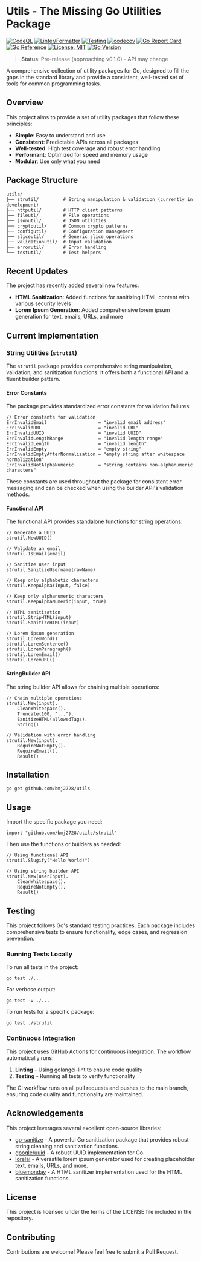 # Utils - The Missing Go Utilities Package


<!-- Badges -->
[![CodeQL](https://github.com/bmj2728/utils/workflows/CodeQL/badge.svg)](https://github.com/bmj2728/utils/actions?query=workflow%3ACodeQL)
[![Linter/Formatter](https://github.com/bmj2728/utils/actions/workflows/ci.yml/badge.svg)](https://github.com/bmj2728/utils/actions)
[![Testing](https://github.com/bmj2728/utils/actions/workflows/test.yml/badge.svg)](https://github.com/bmj2728/utils/actions)
[![codecov](https://codecov.io/gh/bmj2728/utils/branch/main/graph/badge.svg)](https://codecov.io/gh/bmj2728/utils)
[![Go Report Card](https://goreportcard.com/badge/github.com/bmj2728/utils)](https://goreportcard.com/report/github.com/bmj2728/utils)
[![Go Reference](https://pkg.go.dev/badge/github.com/bmj2728/utils.svg)](https://pkg.go.dev/github.com/bmj2728/utils)
[![License: MIT](https://img.shields.io/badge/License-MIT-yellow.svg)](https://opensource.org/licenses/MIT)
[![Go Version](https://img.shields.io/github/go-mod/go-version/bmj2728/utils)](https://golang.org/)

> **Status**: Pre-release (approaching v0.1.0) - API may change

A comprehensive collection of utility packages for Go, designed to fill the gaps in the standard library and provide a consistent, well-tested set of tools for common programming tasks.

## Overview

This project aims to provide a set of utility packages that follow these principles:

- **Simple**: Easy to understand and use
- **Consistent**: Predictable APIs across all packages
- **Well-tested**: High test coverage and robust error handling
- **Performant**: Optimized for speed and memory usage
- **Modular**: Use only what you need

## Package Structure

```
utils/
├── strutil/         # String manipulation & validation (currently in development)
├── httputil/        # HTTP client patterns
├── fileutl/         # File operations
├── jsonutil/        # JSON utilities
├── cryptoutil/      # Common crypto patterns
├── configutil/      # Configuration management
├── sliceutil/       # Generic slice operations
├── validationutil/  # Input validation
├── errorutil/       # Error handling
└── testutil/        # Test helpers
```

## Recent Updates

The project has recently added several new features:

- **HTML Sanitization**: Added functions for sanitizing HTML content with various security levels
- **Lorem Ipsum Generation**: Added comprehensive lorem ipsum generation for text, emails, URLs, and more


## Current Implementation

### String Utilities (`strutil`)

The `strutil` package provides comprehensive string manipulation, validation, and sanitization functions. It offers both a functional API and a fluent builder pattern.

#### Error Constants

The package provides standardized error constants for validation failures:

```
// Error constants for validation
ErrInvalidEmail                   = "invalid email address"
ErrInvalidURL                     = "invalid URL"
ErrInvalidUUID                    = "invalid UUID"
ErrInvalidLengthRange             = "invalid length range"
ErrInvalidLength                  = "invalid length"
ErrInvalidEmpty                   = "empty string"
ErrInvalidEmptyAfterNormalization = "empty string after whitespace normalization"
ErrInvalidNotAlphaNumeric         = "string contains non-alphanumeric characters"
```

These constants are used throughout the package for consistent error messaging and can be checked when using the builder API's validation methods.

#### Functional API

The functional API provides standalone functions for string operations:

```
// Generate a UUID
strutil.NewUUID()

// Validate an email
strutil.IsEmail(email)

// Sanitize user input
strutil.SanitizeUsername(rawName)

// Keep only alphabetic characters
strutil.KeepAlpha(input, false)

// Keep only alphanumeric characters
strutil.KeepAlphaNumeric(input, true)

// HTML sanitization
strutil.StripHTML(input)
strutil.SanitizeHTML(input)

// Lorem ipsum generation
strutil.LoremWord()
strutil.LoremSentence()
strutil.LoremParagraph()
strutil.LoremEmail()
strutil.LoremURL()
```

#### StringBuilder API

The string builder API allows for chaining multiple operations:

```
// Chain multiple operations
strutil.New(input).
    CleanWhitespace().
    Truncate(100, "...").
    SanitizeHTML(allowedTags).
    String()

// Validation with error handling
strutil.New(input).
    RequireNotEmpty().
    RequireEmail().
    Result()
```

## Installation

```
go get github.com/bmj2728/utils
```

## Usage

Import the specific package you need:

```
import "github.com/bmj2728/utils/strutil"
```

Then use the functions or builders as needed:

```
// Using functional API
strutil.Slugify("Hello World!")

// Using string builder API
strutil.New(userInput).
    CleanWhitespace().
    RequireNotEmpty().
    Result()
```

## Testing

This project follows Go's standard testing practices. Each package includes comprehensive tests to ensure functionality, edge cases, and regression prevention.

### Running Tests Locally

To run all tests in the project:

```
go test ./...
```

For verbose output:

```
go test -v ./...
```

To run tests for a specific package:

```
go test ./strutil
```

### Continuous Integration

This project uses GitHub Actions for continuous integration. The workflow automatically runs:

1. **Linting** - Using golangci-lint to ensure code quality
2. **Testing** - Running all tests to verify functionality

The CI workflow runs on all pull requests and pushes to the main branch, ensuring code quality and functionality are maintained.

## Acknowledgements

This project leverages several excellent open-source libraries:

- [go-sanitize](https://github.com/mrz1836/go-sanitize) - A powerful Go sanitization package that provides robust string cleaning and sanitization functions.
- [google/uuid](https://github.com/google/uuid) - A robust UUID implementation for Go.
- [lorelai](https://github.com/UltiRequiem/lorelai) - A versatile lorem ipsum generator used for creating placeholder text, emails, URLs, and more.
- [bluemonday](https://github.com/microcosm-cc/bluemonday) - A HTML sanitizer implementation used for the HTML sanitization functions.

## License

This project is licensed under the terms of the LICENSE file included in the repository.

## Contributing

Contributions are welcome! Please feel free to submit a Pull Request.
